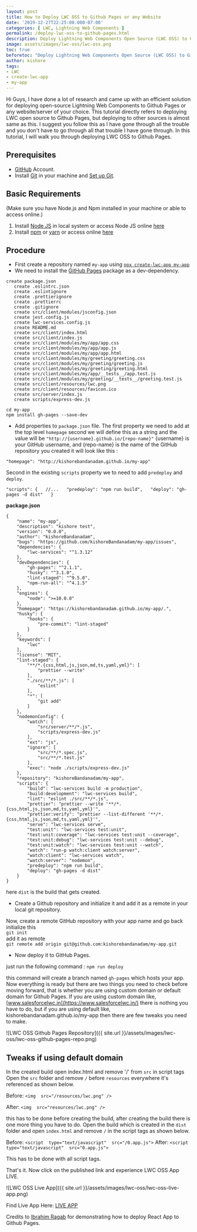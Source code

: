 ```yaml
---
layout: post
title: How to Deploy LWC OSS to Github Pages or any Website
date: '2019-12-27T22:25:00.000-07:00'
categories: [ LWC, Lightning Web Components ]
permalink: /deploy-lwc-oss-to-github-pages.html
description: Deploy Lightning Web Components Open Source (LWC OSS) to Github Pages. Step-by-step demonstration to deploy LWC OSS to Github pages with or without npm in Local machine.
image: assets/images/lwc-oss/lwc-oss.png
toc: true
beforetoc: "Deploy Lightning Web Components Open Source (LWC OSS) to Github Pages. Step-by-step demonstration to deploy LWC OSS to Github pages with or without npm in Local machine."
author: kishore
tags:
- LWC
- create-lwc-app
- my-app
---
```


Hi Guys, I have done a lot of research and came up with an efficient solution for deploying open-source Lightning Web Components to Github Pages or any website/server of your choice. This tutorial directly refers to deploying LWC open source to Github Pages, but deploying to other sources is almost same as this. I suggest you follow this as I have gone through all the trouble and you don't have to go through all that trouble I have gone through. In this tutorial, I will walk you through deploying LWC OSS to Github Pages.

<div style="left:0px; right:5px;bottom:70px">
<script src="https://server.makestories.io/embedStory?storyId=-LxCK5-CmREi5oPhCJD9"></script>
</div>

## Prerequisites
-   [GitHub](https://github.com/join)  Account.
-   Install  [Git](https://git-scm.com/)  in your machine and  [Set up Git](https://help.github.com/en/articles/set-up-git).

## Basic Requirements 
(Make sure you have Node.js and Npm installed in your machine or able to access online.)
1. Install [Node JS](https://nodejs.org/) in local system or access Node JS online [here](https://codesandbox.io/)
2. Install [npm](https://nodejs.org/) or [yarn](https://yarnpkg.com/) or access online [here](https://codesandbox.io/)

## Procedure
- First create a repository named  `my-app`  using  [`npx create-lwc-app my-app`](https://lwc.dev/)
- We need to install the [GitHub Pages](https://www.npmjs.com/package/gh-pages)  package as a dev-dependency.

```
create package.json
   create .eslintrc.json
   create .eslintignore
   create .prettierignore
   create .prettierrc
   create .gitignore
   create src/client/modules/jsconfig.json
   create jest.config.js
   create lwc-services.config.js
   create README.md
   create src/client/index.html
   create src/client/index.js
   create src/client/modules/my/app/app.css
   create src/client/modules/my/app/app.js
   create src/client/modules/my/app/app.html
   create src/client/modules/my/greeting/greeting.css
   create src/client/modules/my/greeting/greeting.js
   create src/client/modules/my/greeting/greeting.html
   create src/client/modules/my/app/__tests__/app.test.js
   create src/client/modules/my/greeting/__tests__/greeting.test.js
   create src/client/resources/lwc.png
   create src/client/resources/favicon.ico
   create src/server/index.js
   create scripts/express-dev.js
```

`cd my-app`  
`npm install gh-pages --save-dev`

- Add properties to  `package.json`  file.
The first property we need to add at the top level  `homepage`  second we will define this as a string and the value will be  `"http://{username}.github.io/{repo-name}"`  {username} is your GitHub username, and {repo-name} is the name of the GitHub repository you created it will look like this :

`"homepage": "http://kishorebandanadam.github.io/my-app"`

Second in the existing  `scripts`  property we to need to add  `predeploy`  and  `deploy`. 

`"scripts": {  
//...  
"predeploy": "npm run build",  
"deploy": "gh-pages -d dist"  
}`

**package.json**
```
{
    "name": "my-app",
    "description": "kishore test",
    "version": "0.0.0",
    "author": "kishoreBandanadam",
    "bugs": "https://github.com/kishoreBandanadam/my-app/issues",
    "dependencies": {
        "lwc-services": "^1.3.12"
    },
    "devDependencies": {
        "gh-pages": "^2.1.1",
        "husky": "^3.1.0",
        "lint-staged": "^9.5.0",
        "npm-run-all": "^4.1.5"
    },
    "engines": {
        "node": ">=10.0.0"
    },
    "homepage": "https://kishorebandanadam.github.io/my-app/.",
    "husky": {
        "hooks": {
            "pre-commit": "lint-staged"
        }
    },
    "keywords": [
        "lwc"
    ],
    "license": "MIT",
    "lint-staged": {
        "**/*.{css,html,js,json,md,ts,yaml,yml}": [
            "prettier --write"
        ],
        "./src/**/*.js": [
            "eslint"
        ],
        "*": [
            "git add"
        ]
    },
    "nodemonConfig": {
        "watch": [
            "src/server/**/*.js",
            "scripts/express-dev.js"
        ],
        "ext": "js",
        "ignore": [
            "src/**/*.spec.js",
            "src/**/*.test.js"
        ],
        "exec": "node ./scripts/express-dev.js"
    },
    "repository": "kishoreBandanadam/my-app",
    "scripts": {
        "build": "lwc-services build -m production",
        "build:development": "lwc-services build",
        "lint": "eslint ./src/**/*.js",
        "prettier": "prettier --write '**/*.{css,html,js,json,md,ts,yaml,yml}'",
        "prettier:verify": "prettier --list-different '**/*.{css,html,js,json,md,ts,yaml,yml}'",
        "serve": "lwc-services serve",
        "test:unit": "lwc-services test:unit",
        "test:unit:coverage": "lwc-services test:unit --coverage",
        "test:unit:debug": "lwc-services test:unit --debug",
        "test:unit:watch": "lwc-services test:unit --watch",
        "watch": "run-p watch:client watch:server",
        "watch:client": "lwc-services watch",
        "watch:server": "nodemon",
        "predeploy": "npm run build",
        "deploy": "gh-pages -d dist"
    }
}
```

here `dist` is the build that gets created. 

- Create a Github repository and initialize it and add it as a remote in your local git repository.

Now, create a remote GitHub repository with your app name and go back initialize this  
`git init`  
add it as remote  
`git remote add origin git@github.com:kishorebandanadam/my-app.git`

- Now deploy it to GitHub Pages.

just run the following command :
`npm run deploy`

this command will create a branch named `gh-pages` which hosts your app.
Now everything is ready but there are two things you need to check before moving forward, that is whether you are using custom domain or default domain for Github Pages. If you are using custom domain like, [www.salesforcelwc.in](https://www.salesforcelwc.in/) there is nothing you have to do, but if you are using default like, kishorebandanadam.github.io/my-app then there are few tweaks you need to make.

![LWC OSS Github Pages Repository]({{ site.url }}/assets/images/lwc-oss/lwc-oss-github-pages-repo.png)

## Tweaks if using default domain
In the created build open index.html and remove '/' from `src` in script tags
Open the `src` folder and remove `/` before `resources` everywhere it's referenced as shown below.

Before: `<img  src="/resources/lwc.png" />`

After: `<img  src="resources/lwc.png" />`

this has to be done before creating the build, after creating the build there is one more thing you have to do. Open the build which is created in the `dist` folder and open `index.html` and remove `/` in the script tags as shown below.

Before: `<script  type="text/javascript"  src="/0.app.js">`
After: `<script  type="text/javascript"  src="0.app.js">`

This has to be done with all script tags.

That's it. Now click on the published link and experience LWC OSS App LIVE.

![LWC OSS Live App]({{ site.url }}/assets/images/lwc-oss/lwc-oss-live-app.png)

Find Live App Here: [LIVE APP](http://app.salesforcelwc.in/)

Credits to [Ibrahim Ragab](https://dev.to/yuribenjamin) for demonstrating how to deploy React App to Github Pages.

